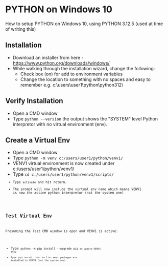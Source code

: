 # PYTHON on Windows 10
How to setup PYTHON on Windows 10, using PYTHON 3.12.5 (used at time of writing this)

## Installation
* Download an installer from here - https://www.python.org/downloads/windows/ 
* While walking through the installation wizard, change the following:
    * Check box (on) for add to environment variables
    * Change the location to something with no spaces and easy to remember e.g. c:\users\user1\python\python312\
 
## Verify Installation
* Open a CMD window
* Type <code>python --version</code> the output shows the "SYSTEM" level Python interpretor with no virtual environment (env).

## Create a Virtual Env
* Open a CMD window
* Type <code>python -m venv c:/users/user1/python/venv1/</code>
* VENV1 virtual environment is now created under c:/users/user1/python/venv1/ 
* Type <code>cd c:/users/user1/python/venv1/scripts/<code> 
* Type <code>activate</code> and hit return.
* The prompt will now include the virtual env name which means VENV1 is now the active python interpretor (not the system one)

## Test Virtual Env
Presuming the last CMD window is open and VENV1 is active:
* Type <code>python -m pip install --upgrade pip<code> to update VENV1 only
* Type <code>pip3 install --list</code> to list what packages are installed in VENV1 (not the system one) 

